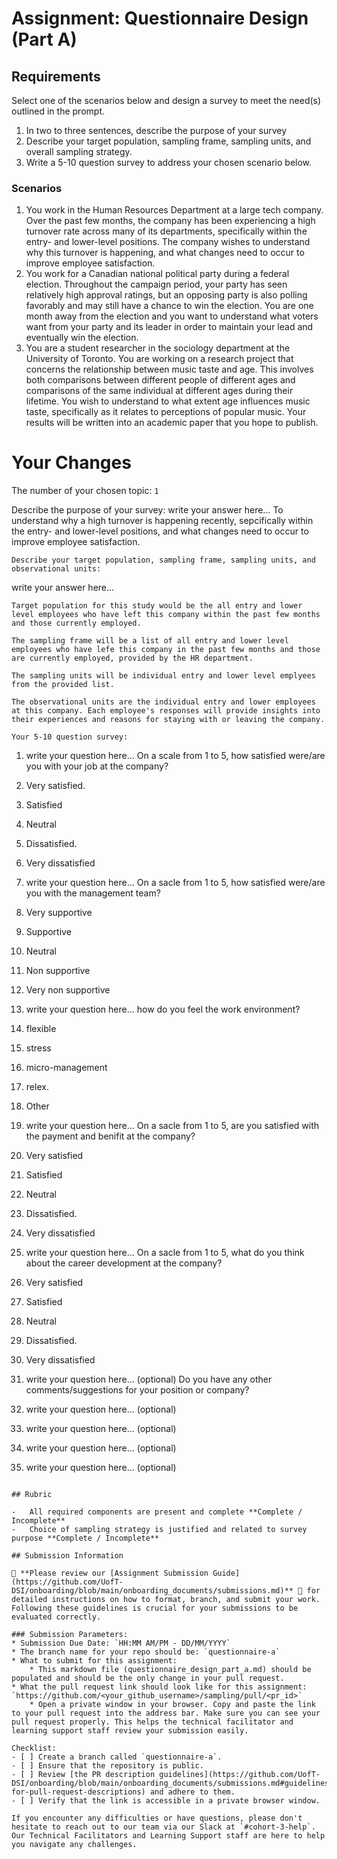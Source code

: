# Assignment: Questionnaire Design (Part A)

## Requirements
Select one of the scenarios below and design a survey to meet the need(s) outlined in the prompt.

1.	In two to three sentences, describe the purpose of your survey
2.	Describe your target population, sampling frame, sampling units, and overall sampling strategy.
3.	Write a 5-10 question survey to address your chosen scenario below.


### Scenarios
1.	You work in the Human Resources Department at a large tech company. Over the past few months, the company has been experiencing a high turnover rate across many of its departments, specifically within the entry- and lower-level positions. The company wishes to understand why this turnover is happening, and what changes need to occur to improve employee satisfaction.
2.	You work for a Canadian national political party during a federal election. Throughout the campaign period, your party has seen relatively high approval ratings, but an opposing party is also polling favorably and may still have a chance to win the election. You are one month away from the election and you want to understand what voters want from your party and its leader in order to maintain your lead and eventually win the election.
3.	You are a student researcher in the sociology department at the University of Toronto. You are working on a research project that concerns the relationship between music taste and age. This involves both comparisons between different people of different ages and comparisons of the same individual at different ages during their lifetime. You wish to understand to what extent age influences music taste, specifically as it relates to perceptions of popular music. Your results will be written into an academic paper that you hope to publish.


# Your Changes

The number of your chosen topic: `1`

Describe the purpose of your survey:
write your answer here...
To understand why a high turnover is happening recently, sepcifically within the entry- and lower-level positions, and what changes need to occur to improve employee satisfaction.

```
Describe your target population, sampling frame, sampling units, and observational units:
```
write your answer here...
```
Target population for this study would be the all entry and lower level employees who have left this company within the past few months and those currently employed.

The sampling frame will be a list of all entry and lower level employees who have lefe this company in the past few months and those are currently employed, provided by the HR department.

The sampling units will be individual entry and lower level emplyees from the provided list.

The observational units are the individual entry and lower employees at this company. Each employee's responses will provide insights into their experiences and reasons for staying with or leaving the company.

Your 5-10 question survey:
```
1. write your question here...
On a scale from 1 to 5, how satisfied were/are you with your job at the company?
1. Very satisfied.
2. Satisfied
3. Neutral
4. Dissatisfied.
5. Very dissatisfied
2. write your question here...
On a sacle from 1 to 5, how satisfied were/are you with the management team?
1. Very supportive
2. Supportive
3. Neutral
4. Non supportive
5. Very non supportive

3. write your question here...
how do you feel the work environment?
1. flexible
2. stress
3. micro-management
4. relex.
5. Other 

4. write your question here...
On a sacle from 1 to 5, are you satisfied with the payment and benifit at the company?
1. Very satisfied
2. Satisfied
3. Neutral
4. Dissatisfied.
5. Very dissatisfied

5. write your question here...
On a sacle from 1 to 5, what do you think about the career development at the company?
1. Very satisfied
2. Satisfied
3. Neutral
4. Dissatisfied.
5. Very dissatisfied

6. write your question here... (optional)
Do you have any other comments/suggestions for your position or company?

7. write your question here... (optional)
8. write your question here... (optional)
9. write your question here... (optional)
10. write your question here... (optional)
```

## Rubric

-	All required components are present and complete **Complete / Incomplete**
-	Choice of sampling strategy is justified and related to survey purpose **Complete / Incomplete**

## Submission Information

🚨 **Please review our [Assignment Submission Guide](https://github.com/UofT-DSI/onboarding/blob/main/onboarding_documents/submissions.md)** 🚨 for detailed instructions on how to format, branch, and submit your work. Following these guidelines is crucial for your submissions to be evaluated correctly.

### Submission Parameters:
* Submission Due Date: `HH:MM AM/PM - DD/MM/YYYY`
* The branch name for your repo should be: `questionnaire-a`
* What to submit for this assignment:
    * This markdown file (questionnaire_design_part_a.md) should be populated and should be the only change in your pull request.
* What the pull request link should look like for this assignment: `https://github.com/<your_github_username>/sampling/pull/<pr_id>`
    * Open a private window in your browser. Copy and paste the link to your pull request into the address bar. Make sure you can see your pull request properly. This helps the technical facilitator and learning support staff review your submission easily.

Checklist:
- [ ] Create a branch called `questionnaire-a`.
- [ ] Ensure that the repository is public.
- [ ] Review [the PR description guidelines](https://github.com/UofT-DSI/onboarding/blob/main/onboarding_documents/submissions.md#guidelines-for-pull-request-descriptions) and adhere to them.
- [ ] Verify that the link is accessible in a private browser window.

If you encounter any difficulties or have questions, please don't hesitate to reach out to our team via our Slack at `#cohort-3-help`. Our Technical Facilitators and Learning Support staff are here to help you navigate any challenges.
